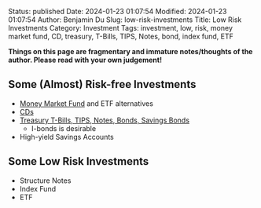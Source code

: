 Status: published
Date: 2024-01-23 01:07:54
Modified: 2024-01-23 01:07:54
Author: Benjamin Du
Slug: low-risk-investments
Title: Low Risk Investments
Category: Investment
Tags: investment, low, risk, money market fund, CD, treasury, T-Bills, TIPS, Notes, bond, index fund, ETF

**Things on this page are fragmentary and immature notes/thoughts of the author. Please read with your own judgement!**


## Some (Almost) Risk-free Investments

- [Money Market Fund]( https://www.legendu.net/misc/blog/diversified-investment#money-market-fund )
    and ETF alternatives
- [CDs]( https://www.legendu.net/misc/blog/tips-on-certified-deposit )
- [Treasury T-Bills, TIPS, Notes, Bonds, Savings Bonds]( https://www.legendu.net/misc/blog/tips-on-investing-in-bonds )  
    - I-bonds is desirable
- High-yield Savings Accounts

## Some Low Risk Investments

- Structure Notes
- Index Fund
- ETF

